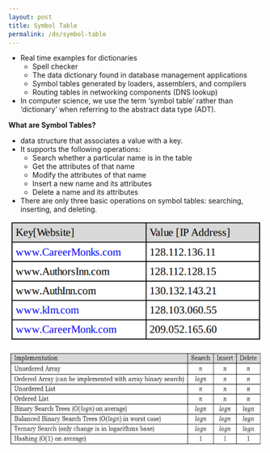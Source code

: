 ```yaml
---
layout: post
title: Symbol Table
permalink: /ds/symbol-table
---
```


- Real time examples for dictionaries
  - Spell checker
  - The data dictionary found in database management applications
  - Symbol tables generated by loaders, assemblers, and compilers
  - Routing tables in networking components (DNS lookup)
- In computer science, we use the term ‘symbol table’ rather than ‘dictionary’ when referring to the abstract data type (ADT).

**What are Symbol Tables?**
- data structure that associates a value with a key.
- It supports the following operations:
  - Search whether a particular name is in the table
  - Get the attributes of that name
  - Modify the attributes of that name
  - Insert a new name and its attributes
  - Delete a name and its attributes
- There are only three basic operations on symbol tables: searching, inserting, and deleting.

![](https://github.com/arpit04tripathi/files-cdn/raw/cdn/dsa/ds/hashing/symbol-table/dns-lookup.png)

![](https://github.com/arpit04tripathi/files-cdn/raw/cdn/dsa/ds/hashing/symbol-table/symbol-table-implementations.png)